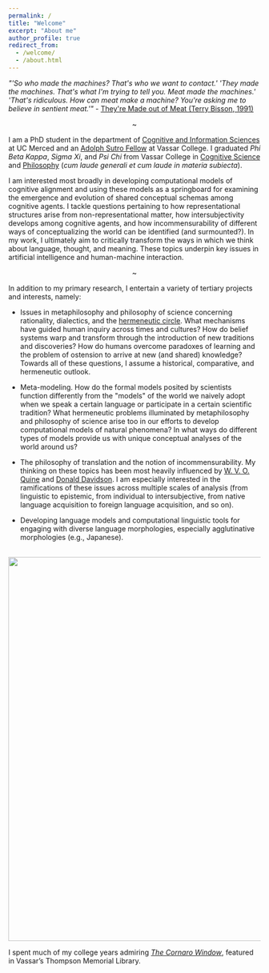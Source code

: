 ```yaml
---
permalink: /
title: "Welcome"
excerpt: "About me"
author_profile: true
redirect_from: 
  - /welcome/
  - /about.html
---
```


*"'So who made the machines? That's who we want to contact.'
'They made the machines. That's what I'm trying to tell you. Meat made the machines.'
'That's ridiculous. How can meat make a machine? You're asking me to believe in sentient meat.'"* - [They're Made out of Meat (Terry Bisson, 1991)](https://www.mit.edu/people/dpolicar/writing/prose/text/thinkingMeat.html)

<p style="text-align: center;">~</p>

I am a PhD student in the department of [Cognitive and Information Sciences](https://cogsci.ucmerced.edu/) at UC Merced and an [Adolph Sutro Fellow](https://offices.vassar.edu/fellowships/fellowships/graduates/vassar/list-of-vassar-fellowships/) at Vassar College. I graduated *Phi Beta Kappa*, *Sigma Xi*, and *Psi Chi* from Vassar College in [Cognitive Science](https://www.vassar.edu/cogsci/) and [Philosophy](https://www.vassar.edu/philosophy) (*cum laude generali et cum laude in materia subiecta*).

I am interested most broadly in developing computational models of cognitive alignment and using these models as a springboard for examining the emergence and evolution of shared conceptual schemas among cognitive agents. I tackle questions pertaining to how representational structures arise from non-representational matter, how intersubjectivity develops among cognitive agents, and how incommensurability of different ways of conceptualizing the world can be identified (and surmounted?). In my work, I ultimately aim to critically transform the ways in which we think about language, thought, and meaning. These topics underpin key issues in artificial intelligence and human-machine interaction.

<p style="text-align: center;">~</p>

In addition to my primary research, I entertain a variety of tertiary projects and interests, namely:

- Issues in metaphilosophy and philosophy of science concerning rationality, dialectics, and the [hermeneutic circle](https://en.wikipedia.org/wiki/Hermeneutic_circle). What mechanisms have guided human inquiry across times and cultures? How do belief systems warp and transform through the introduction of new traditions and discoveries? How do humans overcome paradoxes of learning and the problem of ostension to arrive at new (and shared) knowledge? Towards all of these questions, I assume a historical, comparative, and hermeneutic outlook.

- Meta-modeling. How do the formal models posited by scientists function differently from the "models" of the world we naively adopt when we speak a certain language or participate in a certain scientific tradition? What hermeneutic problems illuminated by metaphilosophy and philosophy of science arise too in our efforts to develop computational models of natural phenomena? In what ways do different types of models provide us with unique conceptual analyses of the world around us?

- The philosophy of translation and the notion of incommensurability. My thinking on these topics has been most heavily influenced by [W. V. O. Quine](https://plato.stanford.edu/entries/quine) and [Donald Davidson](https://plato.stanford.edu/entries/davidson/). I am especially interested in the ramifications of these issues across multiple scales of analysis (from linguistic to epistemic, from individual to intersubjective, from native language acquisition to foreign language acquisition, and so on).

- Developing language models and computational linguistic tools for engaging with diverse language morphologies, especially agglutinative morphologies (e.g., Japanese).

<br>

<img src="https://pjbruna.github.io/images/LadyElenaLucreziaCornaroPiscopia.jpg" width="623px" height="768px">

I spent much of my college years admiring [*The Cornaro Window*](https://vassarcampushistory.vassarspaces.net/architecture/the-cornaro-window), featured in Vassar’s Thompson Memorial Library.
